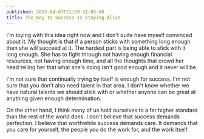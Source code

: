 ```yaml
---
published: 2015-04-07T21:59:31-05:00
title: The Key to Success Is Staying Alive
---
```

I'm toying with this idea right now and I don't quite have myself convinced about it. My thought is that if a person sticks with something long enough then she will succeed at it. The hardest part is being able to stick with it long enough. She has to fight through not having enough financial resources, not having enough time, and all the thoughts that crowd her head telling her that what she's doing isn't good enough and it never will be.

I'm not sure that continually trying by itself is enough for success. I'm not sure that you don't also need talent in that area. I don't know whether we have natural talents we should stick with or whether anyone can be great at anything given enough determination.

On the other hand, I think many of us hold ourselves to a far higher standard than the rest of the world does. I don't believe that success demands perfection. I believe that worthwhile success demands care. It demands that you care for yourself, the people you do the work for, and the work itself.